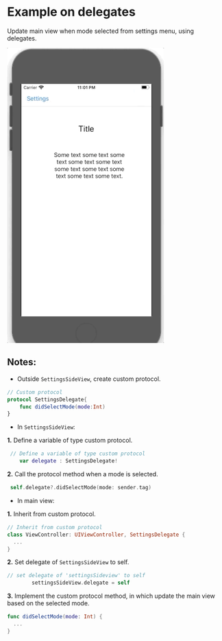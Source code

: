 # Example on delegates

Update main view when mode selected from settings menu, using delegates.

![Delegate called](images/screenshots/1.gif)


## Notes:

* Outside `SettingsSideView`, create custom protocol.


```swift
// Custom protocol
protocol SettingsDelegate{
    func didSelectMode(mode:Int)
}
```

* In `SettingsSideView`:

**1.** Define a variable of type custom protocol.

```swift
 // Define a variable of type custom protocol
    var delegate : SettingsDelegate!
```

**2.** Call the protocol method when a mode is selected.

```swift
 self.delegate?.didSelectMode(mode: sender.tag)
```

* In main view:

**1.** Inherit from custom protocol.

```swift
// Inherit from custom protocol
class ViewController: UIViewController, SettingsDelegate {
  ...
}
```

**2.** Set delegate of `SettingsSideView` to self.

```swift
// set delegate of 'settingsSideview' to self
        settingsSideView.delegate = self
```

**3.** Implement the custom protocol method, in which update the main view based on the selected mode.

```swift
func didSelectMode(mode: Int) {
  ...
}
```
